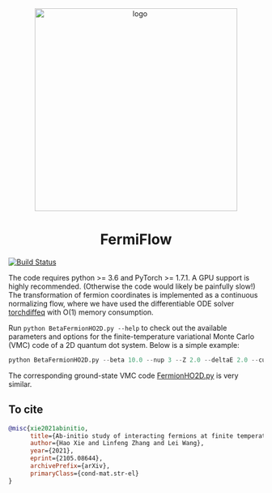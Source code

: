 <div align="center">
<img align="middle" src="_assets/density2D.gif" width="400" alt="logo"/>
<h1> FermiFlow </h1>
</div>

[![Build Status](https://travis-ci.com/buwantaiji/FermiFlow.svg?branch=github)](https://travis-ci.com/buwantaiji/FermiFlow)

The code requires python >= 3.6 and PyTorch >= 1.7.1. A GPU support is highly recommended. (Otherwise the code would likely be painfully slow!) The transformation of fermion coordinates is implemented as a continuous normalizing flow, where we have used the differentiable ODE solver [torchdiffeq](https://github.com/rtqichen/torchdiffeq) with O(1) memory consumption.


Run `python BetaFermionHO2D.py --help` to check out the available parameters and options for the finite-temperature variational Monte Carlo (VMC) code of a 2D quantum dot system. Below is a simple example:

```python
python BetaFermionHO2D.py --beta 10.0 --nup 3 --Z 2.0 --deltaE 2.0 --cuda 0 --boltzmann --iternum 1000
```

The corresponding ground-state VMC code [FermionHO2D.py](FermionHO2D.py) is very similar.

## To cite

```bibtex
@misc{xie2021abinitio,
      title={Ab-initio study of interacting fermions at finite temperature with neural canonical transformation}, 
      author={Hao Xie and Linfeng Zhang and Lei Wang},
      year={2021},
      eprint={2105.08644},
      archivePrefix={arXiv},
      primaryClass={cond-mat.str-el}
}
